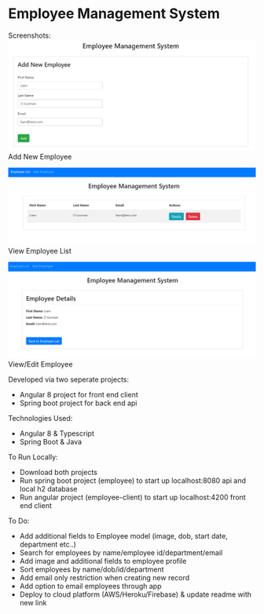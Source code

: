 # Employee Management System

Screenshots:
![](screenshots/sc1.PNG)
Add New Employee

![](screenshots/sc2.PNG)
View Employee List

![](screenshots/sc3.PNG)
View/Edit Employee

Developed via two seperate projects:
- Angular 8 project for front end client
- Spring boot project for back end api

Technologies Used:
- Angular 8 & Typescript
- Spring Boot & Java

To Run Locally:
- Download both projects
- Run spring boot project (employee) to start up localhost:8080 api and local h2 database
- Run angular project (employee-client) to start up localhost:4200 front end client

To Do:
- Add additional fields to Employee model (image, dob, start date, department etc..)
- Search for employees by name/employee id/department/email
- Add image and additional fields to employee profile 
- Sort employees by name/dob/id/department
- Add email only restriction when creating new record
- Add option to email employees through app
- Deploy to cloud platform (AWS/Heroku/Firebase) & update readme with new link

